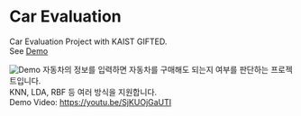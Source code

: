 # Car Evaluation
Car Evaluation Project with KAIST GIFTED.  
See [Demo](car.scian.io/demo)
  
![Demo](https://user-images.githubusercontent.com/65375075/140593405-7bef2165-5dd8-4b1e-8049-e1d582cdb25e.png)
자동차의 정보를 입력하면 자동차를 구매해도 되는지 여부를 판단하는 프로젝트입니다.  
KNN, LDA, RBF 등 여러 방식을 지원합니다.  
Demo Video: https://youtu.be/SjKUOjGaUTI
